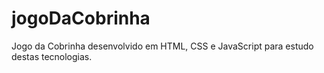 # jogoDaCobrinha
Jogo da Cobrinha desenvolvido em HTML, CSS e JavaScript para estudo destas tecnologias.
